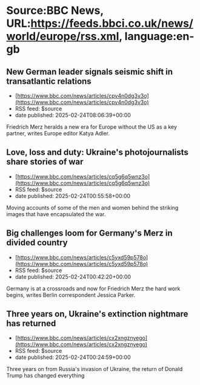 # Source:BBC News, URL:https://feeds.bbci.co.uk/news/world/europe/rss.xml, language:en-gb

## New German leader signals seismic shift in transatlantic relations
 - [https://www.bbc.com/news/articles/cpv4n0dg3v3o](https://www.bbc.com/news/articles/cpv4n0dg3v3o)
 - RSS feed: $source
 - date published: 2025-02-24T08:06:39+00:00

Friedrich Merz heralds a new era for Europe without the US as a key partner, writes Europe editor Katya Adler.

## Love, loss and duty: Ukraine's photojournalists share stories of war
 - [https://www.bbc.com/news/articles/cq5g6q5wnz3o](https://www.bbc.com/news/articles/cq5g6q5wnz3o)
 - RSS feed: $source
 - date published: 2025-02-24T00:55:58+00:00

Moving accounts of some of the men and women behind the striking images that have encapsulated the war.

## Big challenges loom for Germany's Merz in divided country
 - [https://www.bbc.com/news/articles/c5yxd59p578o](https://www.bbc.com/news/articles/c5yxd59p578o)
 - RSS feed: $source
 - date published: 2025-02-24T00:42:20+00:00

Germany is at a crossroads and now for Friedrich Merz the hard work begins, writes Berlin correspondent Jessica Parker.

## Three years on, Ukraine's extinction nightmare has returned
 - [https://www.bbc.com/news/articles/cx2xngznyego](https://www.bbc.com/news/articles/cx2xngznyego)
 - RSS feed: $source
 - date published: 2025-02-24T00:24:59+00:00

Three years on from Russia's invasion of Ukraine, the return of Donald Trump has changed everything

